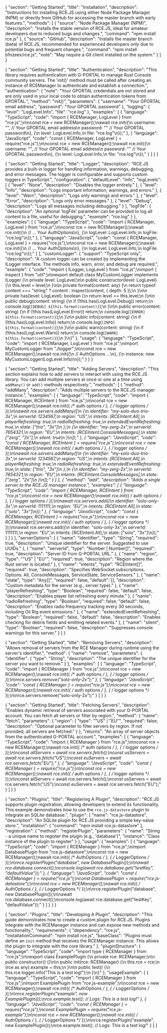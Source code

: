 {
  "section": "Getting Started",
  "title": "Installation",
  "description": "Instructions for installing RCE.JS using either Node Package Manager (NPM) or directly from GitHub for accessing the master branch with early features.",
  "methods": [
    {
      "source": "Node Package Manager (NPM)",
      "description": "Installs the stable version of RCE.JS, ideal for amateur developers due to reduced bugs and changes.",
      "command": "npm install rce.js"
    },
    {
      "source": "GitHub",
      "description": "Installs the master branch (beta) of RCE.JS, recommended for experienced developers only due to potential bugs and frequent changes.",
      "command": "npm install b1nzeex/rce.js",
      "note": "May require a Git client installed on the system."
    }
  ]
}


{
  "section": "Getting Started",
  "title": "Authentication",
  "description": "This library requires authentication with G-PORTAL to manage Rust Console community servers. The 'init()' method must be called after creating an instance of RCEManager to authenticate and establish a connection.",
  "authentication": {
    "note": "Your GPORTAL credentials are not stored and are only used in your local code to obtain authentication tokens from GPORTAL.",
    "method": "init()",
    "parameters": {
      "username": "Your GPORTAL email address",
      "password": "Your GPORTAL password"
    },
    "logging": {
      "level": "LogLevel.Info",
      "file": "rce.log"
    },
    "examples": [
      {
        "language": "TypeScript",
        "code": "import { RCEManager, LogLevel } from \"rce.js\";\n\nconst rce = new RCEManager();\nawait rce.init({\n    username: \"\", // Your GPORTAL email address\n    password: \"\"  // Your GPORTAL password\n}, {\n    level: LogLevel.Info,\n    file: \"rce.log\"\n});"
      },
      {
        "language": "JavaScript",
        "code": "const { RCEManager, LogLevel } = require(\"rce.js\");\n\nconst rce = new RCEManager();\nawait rce.init({\n    username: \"\", // Your GPORTAL email address\n    password: \"\"  // Your GPORTAL password\n}, {\n    level: LogLevel.Info,\n    file: \"rce.log\"\n});"
      }
    ]
  }
}


{
  "section": "Getting Started",
  "title": "Logger",
  "description": "RCE.JS provides a built-in logger for handling information, warnings, debugging, and error messages. The logger is configurable and supports custom loggers in TypeScript.",
  "configuration": {
    "defaultLevel": "Info",
    "logLevels": [
      {
        "level": "None",
        "description": "Disables the logger entirely."
      },
      {
        "level": "Info",
        "description": "Logs important information, warnings, and errors."
      },
      {
        "level": "Warn",
        "description": "Logs only warnings and errors."
      },
      {
        "level": "Error",
        "description": "Logs only error messages."
      },
      {
        "level": "Debug",
        "description": "Logs all messages including debugging."
      }
    ],
    "logFile": {
      "description": "An optional 'logFile' parameter can be provided to log all content to a file, useful for debugging.",
      "example": "rce.log"
    }
  },
  "examples": [
    {
      "language": "TypeScript",
      "code": "import { RCEManager, LogLevel } from \"rce.js\";\n\nconst rce = new RCEManager();\nawait rce.init({\n    // ... Your AuthOptions\n}, {\n    logLevel: LogLevel.Info,\n    logFile: \"rce.log\"\n});"
    },
    {
      "language": "JavaScript",
      "code": "const { RCEManager, LogLevel } = require(\"rce.js\");\n\nconst rce = new RCEManager();\nawait rce.init({\n    // ... Your AuthOptions\n}, {\n    logLevel: LogLevel.Info,\n    logFile: \"rce.log\"\n});"
    }
  ],
  "customLogger": {
    "support": "TypeScript only",
    "description": "A custom logger can be created by implementing the ILogger interface. The methods info, warn, error, and debug are required.",
    "example": {
      "code": "import { ILogger, LogLevel } from \"rce.js\";\nimport { inspect } from \"util\";\n\nexport default class MyCustomLogger implements ILogger {\n    private level: LogLevel;\n\n    public constructor(level: LogLevel) {\n        this.level = level;\n    }\n\n    private format(content: any) {\n        return typeof content === \"string\" ? content : inspect(content, { depth: 5 });\n    }\n\n    private has(level: LogLevel): boolean {\n        return level >= this.level;\n    }\n\n    public debug(content: string) {\n        if (!this.has(LogLevel.Debug)) return;\n        console.log(`[DEBUG] ${this.format(content)}`);\n    }\n\n    public error(content: string) {\n        if (!this.has(LogLevel.Error)) return;\n        console.log(`[ERROR] ${this.format(content)}`);\n    }\n\n    public info(content: string) {\n        if (!this.has(LogLevel.Info)) return;\n        console.log(`[INFO] ${this.format(content)}`);\n    }\n\n    public warn(content: string) {\n        if (!this.has(LogLevel.Warn)) return;\n        console.log(`[WARN] ${this.format(content)}`);\n    }\n}"
    },
    "usage": {
      "language": "TypeScript",
      "code": "import { RCEManager, LogLevel } from \"rce.js\";\nimport MyCustomLogger from \"./logger\";\n\nconst rce = new RCEManager();\nawait rce.init({\n    // AuthOptions ...\n}, {\n    instance: new MyCustomLogger(LogLevel.Info)\n});"
    }
  }
}


{
  "section": "Getting Started",
  "title": "Adding Servers",
  "description": "This section explains how to add servers to interact with using the RCE.JS library. You can add multiple servers at once or one at a time using `addMany()` or `add()` methods respectively.",
  "methods": [
    {
      "method": "addMany",
      "description": "Adds multiple servers to the RCE.JS manager instance.",
      "examples": [
        {
          "language": "TypeScript",
          "code": "import { RCEManager, RCEIntent } from \"rce.js\";\n\nconst rce = new RCEManager();\nawait rce.init({ /* auth options */ }, { /* logger options */ });\n\nawait rce.servers.addMany([\n  {\n    identifier: \"my-solo-duo-trio-3x\",\n    serverId: 1234567,\n    region: \"US\",\n    intents: [RCEIntent.All],\n    playerRefreshing: true,\n    radioRefreshing: true,\n    extendedEventRefreshing: true,\n    state: [\"trio\", \"3x\"]\n  },\n  {\n    identifier: \"my-zerg-2x\",\n    serverId: 7654321,\n    region: \"EU\",\n    intents: [RCEIntent.ConsoleMessages],\n    state: [\"zerg\", \"2x\"],\n    silent: true\n  }\n]);"
        },
        {
          "language": "JavaScript",
          "code": "const { RCEManager, RCEIntent } = require(\"rce.js\");\n\nconst rce = new RCEManager();\nawait rce.init({ /* auth options */ }, { /* logger options */ });\n\nawait rce.servers.addMany([\n  {\n    identifier: \"my-solo-duo-trio-3x\",\n    serverId: 1234567,\n    region: \"US\",\n    intents: [RCEIntent.All],\n    playerRefreshing: true,\n    radioRefreshing: true,\n    extendedEventRefreshing: true,\n    state: [\"trio\", \"3x\"]\n  },\n  {\n    identifier: \"my-zerg-2x\",\n    serverId: 7654321,\n    region: \"EU\",\n    intents: [RCEIntent.ConsoleMessages],\n    state: [\"zerg\", \"2x\"]\n  }\n]);"
        }
      ]
    },
    {
      "method": "add",
      "description": "Adds a single server to the RCE.JS manager instance.",
      "examples": [
        {
          "language": "TypeScript",
          "code": "import { RCEManager, RCEIntent } from \"rce.js\";\n\nconst rce = new RCEManager();\nawait rce.init({ /* auth options */ }, { /* logger options */ });\n\nawait rce.servers.add({\n  identifier: \"solo-only-3x\",\n  serverId: 1111111,\n  region: \"EU\",\n  intents: [RCEIntent.All],\n  state: [\"solo\", \"3x\"]\n});"
        },
        {
          "language": "JavaScript",
          "code": "const { RCEManager, RCEIntent } = require(\"rce.js\");\n\nconst rce = new RCEManager();\nawait rce.init({ /* auth options */ }, { /* logger options */ });\n\nawait rce.servers.add({\n  identifier: \"solo-only-3x\",\n  serverId: 1111111,\n  region: \"EU\",\n  intents: [RCEIntent.All],\n  state: [\"solo\", \"3x\"]\n});"
        }
      ]
    }
  ],
  "serverOptions": [
    {
      "name": "identifier",
      "type": "String",
      "required": true,
      "description": "Unique identifier for the server. Suggested to use UUIDs."
    },
    {
      "name": "serverId",
      "type": "Number | Number[]",
      "required": true,
      "description": "Server ID from G-PORTAL URL."
    },
    {
      "name": "region",
      "type": "\"US\" | \"EU\"",
      "required": true,
      "description": "Region where the Rust server is located."
    },
    {
      "name": "intents",
      "type": "RCEIntent[]",
      "required": true,
      "description": "Specifies WebSocket subscriptions. Options: All, ConsoleMessages, ServiceState, ServiceSensors."
    },
    {
      "name": "state",
      "type": "Any[]",
      "required": false,
      "default": [],
      "description": "Custom metadata for the server (e.g., server type)."
    },
    {
      "name": "playerRefreshing",
      "type": "Boolean",
      "required": false,
      "default": false,
      "description": "Enables player list refreshing every minute."
    },
    {
      "name": "radioRefreshing",
      "type": "Boolean",
      "required": false,
      "default": false,
      "description": "Enables radio frequency tracking every 30 seconds, including Oil Rig event emissions."
    },
    {
      "name": "extendedEventRefreshing",
      "type": "Boolean",
      "required": false,
      "default": false,
      "description": "Enables checking for debris fields and emitting related events."
    },
    {
      "name": "silent",
      "type": "Boolean",
      "required": false,
      "description": "Suppresses console warnings for this server."
    }
  ]
}


{
  "section": "Getting Started",
  "title": "Removing Servers",
  "description": "Allows removal of servers from the RCE Manager during runtime using the server's identifier.",
  "method": {
    "name": "remove",
    "parameters": {
      "identifier": {
        "type": "String",
        "description": "The unique identifier for the server you want to remove."
      }
    },
    "examples": [
      {
        "language": "TypeScript",
        "code": "import { RCEManager } from \"rce.js\";\n\nconst rce = new RCEManager();\nawait rce.init({ /* auth options */ }, { /* logger options */ });\n\nrce.servers.remove(\"solo-only-2x\");"
      },
      {
        "language": "JavaScript",
        "code": "const { RCEManager } = require(\"rce.js\");\n\nconst rce = new RCEManager();\nawait rce.init({ /* auth options */ }, { /* logger options */ });\n\nrce.servers.remove(\"solo-only-2x\");"
      }
    ]
  }
}


{
  "section": "Getting Started",
  "title": "Fetching Servers",
  "description": "Enables dynamic retrieval of servers associated with your G-PORTAL account. You can fetch all servers or filter by region.",
  "method": {
    "name": "fetch",
    "parameters": {
      "region": {
        "type": "\"US\" | \"EU\"",
        "required": false,
        "description": "Optional parameter to filter servers by region. If not provided, all servers are fetched."
      }
    },
    "returns": "An array of server objects from the authenticated G-PORTAL account.",
    "examples": [
      {
        "language": "TypeScript",
        "code": "import { RCEManager } from \"rce.js\";\n\nconst rce = new RCEManager();\nawait rce.init({ /* auth options */ }, { /* logger options */ });\n\nconst allServers = await rce.servers.fetch();\nconst usServers = await rce.servers.fetch(\"US\");\nconst euServers = await rce.servers.fetch(\"EU\");"
      },
      {
        "language": "JavaScript",
        "code": "const { RCEManager } = require(\"rce.js\");\n\nconst rce = new RCEManager();\nawait rce.init({ /* auth options */ }, { /* logger options */ });\n\nconst allServers = await rce.servers.fetch();\nconst usServers = await rce.servers.fetch(\"US\");\nconst euServers = await rce.servers.fetch(\"EU\");"
      }
    ]
  }
}




{
  "section": "Plugins",
  "title": "Registering A Plugin",
  "description": "RCE.JS supports plugin registration, allowing developers to extend its functionality. This example demonstrates how to use the `rce.js-datastore` plugin to integrate an SQLite database.",
  "plugin": {
    "name": "rce.js-datastore",
    "description": "An SQLite plugin for RCE.JS providing a simple key-value store.",
    "installation": {
      "command": "npm install rce.js-datastore"
    },
    "registration": {
      "method": "registerPlugin",
      "parameters": {
        "name": "String - a unique name to register the plugin (e.g., 'database')",
        "instance": "Class instance of the plugin to register"
      }
    },
    "usage": {
      "examples": [
        {
          "language": "TypeScript",
          "code": "import { RCEManager } from \"rce.js\";\nimport DatabasePlugin from \"rce.js-datastore\";\n\nconst rce = new RCEManager();\nawait rce.init({ /* AuthOptions */ }, { /* LoggerOptions */ });\n\nrce.registerPlugin(\"database\", new DatabasePlugin());\n\nawait rce.database.connect();\nconsole.log(await rce.database.get(\"testKey\", \"defaultValue\"));"
        },
        {
          "language": "JavaScript",
          "code": "const { RCEManager } = require(\"rce.js\");\nconst DatabasePlugin = require(\"rce.js-datastore\");\n\nconst rce = new RCEManager();\nawait rce.init({ /* AuthOptions */ }, { /* LoggerOptions */ });\n\nrce.registerPlugin(\"database\", new DatabasePlugin());\n\nawait rce.database.connect();\nconsole.log(await rce.database.get(\"testKey\", \"defaultValue\"));"
        }
      ]
    }
  }
}



{
  "section": "Plugins",
  "title": "Developing A Plugin",
  "description": "This guide demonstrates how to create a custom plugin for RCE.JS. Plugins integrate with the RCEManager instance and can expose new methods and functionality.",
  "requirements": {
    "dependency": "rce.js",
    "installationCommand": "npm install rce.js",
    "baseClass": "Plugins must define an `init` method that receives the RCEManager instance. This allows the plugin to integrate with the core library."
  },
  "pluginStructure": {
    "language": "TypeScript",
    "code": "import type { RCEManager } from \"rce.js\";\n\nexport class ExamplePlugin {\n    private rce: RCEManager;\n\n    public constructor() {}\n\n    public init(rce: RCEManager) {\n        this.rce = rce;\n        (rce as any).example = this;\n    }\n\n    public test() {\n        this.rce.logger.info(\"This is a test log!\");\n    }\n}"
  },
  "usageExample": [
    {
      "language": "TypeScript",
      "code": "import { RCEManager } from \"rce.js\";\nimport ExamplePlugin from \"rce.js-example\";\n\nconst rce = new RCEManager();\nawait rce.init({ /* AuthOptions */ }, { /* LoggerOptions */ });\n\nrce.registerPlugin(\"example\", new ExamplePlugin());\nrce.example.test(); // Logs: This is a test log!"
    },
    {
      "language": "JavaScript",
      "code": "const { RCEManager } = require(\"rce.js\");\nconst ExamplePlugin = require(\"rce.js-example\");\n\nconst rce = new RCEManager();\nawait rce.init({ /* AuthOptions */ }, { /* LoggerOptions */ });\n\nrce.registerPlugin(\"example\", new ExamplePlugin());\nrce.example.test(); // Logs: This is a test log!"
    }
  ]
}


